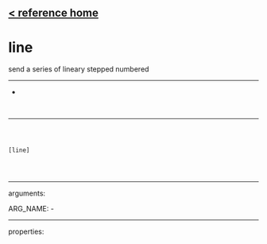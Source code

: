 [< reference home](index.html)
---

# line


send a series of lineary stepped numbered

---

-
<br>


---


```



[line]


            
```

---
arguments:

ARG_NAME: -<br>

---
properties:


